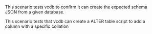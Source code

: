 This scenario tests vcdb to confirm it can create the expected schema JSON from a given database.

This scenario tests that vcdb can create a ALTER table script to add a column with a specific collation